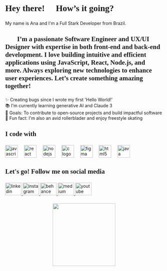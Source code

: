 <h1 align="left" style="font-family: Palatino Linotype, serif;">Hey there! 👋 How’s it going?</h1>

###

<p align="left">My name is Ana and I'm a Full Stark Developer from Brazil.</p>

###

<h2 align="left" style="font-family: Palatino Linotype, serif;">👩‍💻 I’m a passionate Software Engineer and UX/UI Designer with expertise in both front-end and back-end development. I love building intuitive and efficient applications using JavaScript, React, Node.js, and more. Always exploring new technologies to enhance user experiences. Let’s create something amazing together! 🚀</h2>

###

<p align="left">✨ Creating bugs since I wrote my first 'Hello World!'<br>📚 I'm currently learning  generative AI and Claude 3<br>🎯 Goals: To contribute to open-source projects and build impactful software<br>🎲 Fun fact: I'm also an avid rollerblader and enjoy freestyle skating</p>

###

<h2 align="left" style="font-family: 'Baskerville', serif;">I code with</h2>

###

<div align="left">
  <img src="https://cdn.jsdelivr.net/gh/devicons/devicon/icons/javascript/javascript-original.svg" height="40" alt="javascript logo"  />
  <img width="12" />
  <img src="https://cdn.jsdelivr.net/gh/devicons/devicon/icons/react/react-original.svg" height="40" alt="react logo"  />
  <img width="12" />
  <img src="https://cdn.jsdelivr.net/gh/devicons/devicon/icons/nodejs/nodejs-original.svg" height="40" alt="nodejs logo"  />
  <img width="12" />
  <img src="https://cdn.jsdelivr.net/gh/devicons/devicon/icons/c/c-original.svg" height="40" alt="c logo"  />
  <img width="12" />
  <img src="https://cdn.jsdelivr.net/gh/devicons/devicon/icons/figma/figma-original.svg" height="40" alt="figma logo"  />
  <img width="12" />
  <img src="https://cdn.jsdelivr.net/gh/devicons/devicon/icons/html5/html5-original.svg" height="40" alt="html5 logo"  />
  <img width="12" />
  <img src="https://cdn.jsdelivr.net/gh/devicons/devicon/icons/java/java-original.svg" height="40" alt="java logo"  />
</div>

###

<h2 align="left" style="font-family: 'Baskerville', serif;">Let's go! Follow me on social media</h2>

###

<div align="left">
  <a href="https://www.linkedin.com/in/anaclaudiaremedios/" target="_blank"><img src="https://raw.githubusercontent.com/maurodesouza/profile-readme-generator/master/src/assets/icons/social/linkedin/default.svg" width="52" height="40" alt="linkedin logo"  />
  <a href="https://www.instagram.com/anaclaudiaremedios/" target="_blank"><img src="https://raw.githubusercontent.com/maurodesouza/profile-readme-generator/master/src/assets/icons/social/instagram/default.svg" width="52" height="40" alt="instagram logo"  />
  <a href="https://www.behance.net/anaclaudiaremedios" target="_blank"><img src="https://raw.githubusercontent.com/maurodesouza/profile-readme-generator/master/src/assets/icons/social/behance/default.svg" width="52" height="40" alt="behance logo"  />
  <a href="https://medium.com/@anadevsdesigner" target="_blank"><img src="https://raw.githubusercontent.com/maurodesouza/profile-readme-generator/master/src/assets/icons/social/medium/default.svg" width="52" height="40" alt="medium logo"  />
  <a href="https://www.youtube.com/@anaclaudiaremedios" target="_blank"><img src="https://raw.githubusercontent.com/maurodesouza/profile-readme-generator/master/src/assets/icons/social/youtube/default.svg" width="52" height="40" alt="youtube logo"  />
</div>

###

<div align="center">
  <img height="200" src="https://i.imgflip.com/65efzo.gif"  />
</div>

###
